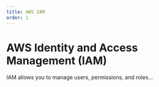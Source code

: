 ```yaml
---
title: AWS IAM
order: 1
---
```


# AWS Identity and Access Management (IAM)

IAM allows you to manage users, permissions, and roles...

